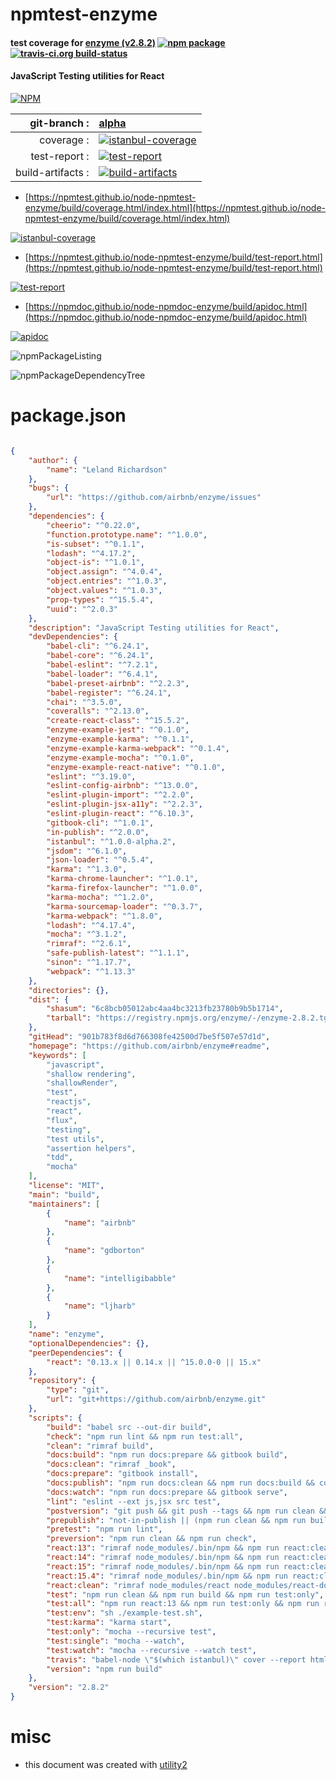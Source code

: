 # npmtest-enzyme

#### test coverage for  [enzyme (v2.8.2)](https://github.com/airbnb/enzyme#readme)  [![npm package](https://img.shields.io/npm/v/npmtest-enzyme.svg?style=flat-square)](https://www.npmjs.org/package/npmtest-enzyme) [![travis-ci.org build-status](https://api.travis-ci.org/npmtest/node-npmtest-enzyme.svg)](https://travis-ci.org/npmtest/node-npmtest-enzyme)

#### JavaScript Testing utilities for React

[![NPM](https://nodei.co/npm/enzyme.png?downloads=true&downloadRank=true&stars=true)](https://www.npmjs.com/package/enzyme)

| git-branch : | [alpha](https://github.com/npmtest/node-npmtest-enzyme/tree/alpha)|
|--:|:--|
| coverage : | [![istanbul-coverage](https://npmtest.github.io/node-npmtest-enzyme/build/coverage.badge.svg)](https://npmtest.github.io/node-npmtest-enzyme/build/coverage.html/index.html)|
| test-report : | [![test-report](https://npmtest.github.io/node-npmtest-enzyme/build/test-report.badge.svg)](https://npmtest.github.io/node-npmtest-enzyme/build/test-report.html)|
| build-artifacts : | [![build-artifacts](https://npmtest.github.io/node-npmtest-enzyme/glyphicons_144_folder_open.png)](https://github.com/npmtest/node-npmtest-enzyme/tree/gh-pages/build)|

- [https://npmtest.github.io/node-npmtest-enzyme/build/coverage.html/index.html](https://npmtest.github.io/node-npmtest-enzyme/build/coverage.html/index.html)

[![istanbul-coverage](https://npmtest.github.io/node-npmtest-enzyme/build/screenCapture.buildCi.browser.%252Ftmp%252Fbuild%252Fcoverage.lib.html.png)](https://npmtest.github.io/node-npmtest-enzyme/build/coverage.html/index.html)

- [https://npmtest.github.io/node-npmtest-enzyme/build/test-report.html](https://npmtest.github.io/node-npmtest-enzyme/build/test-report.html)

[![test-report](https://npmtest.github.io/node-npmtest-enzyme/build/screenCapture.buildCi.browser.%252Ftmp%252Fbuild%252Ftest-report.html.png)](https://npmtest.github.io/node-npmtest-enzyme/build/test-report.html)

- [https://npmdoc.github.io/node-npmdoc-enzyme/build/apidoc.html](https://npmdoc.github.io/node-npmdoc-enzyme/build/apidoc.html)

[![apidoc](https://npmdoc.github.io/node-npmdoc-enzyme/build/screenCapture.buildCi.browser.%252Ftmp%252Fbuild%252Fapidoc.html.png)](https://npmdoc.github.io/node-npmdoc-enzyme/build/apidoc.html)

![npmPackageListing](https://npmtest.github.io/node-npmtest-enzyme/build/screenCapture.npmPackageListing.svg)

![npmPackageDependencyTree](https://npmtest.github.io/node-npmtest-enzyme/build/screenCapture.npmPackageDependencyTree.svg)



# package.json

```json

{
    "author": {
        "name": "Leland Richardson"
    },
    "bugs": {
        "url": "https://github.com/airbnb/enzyme/issues"
    },
    "dependencies": {
        "cheerio": "^0.22.0",
        "function.prototype.name": "^1.0.0",
        "is-subset": "^0.1.1",
        "lodash": "^4.17.2",
        "object-is": "^1.0.1",
        "object.assign": "^4.0.4",
        "object.entries": "^1.0.3",
        "object.values": "^1.0.3",
        "prop-types": "^15.5.4",
        "uuid": "^2.0.3"
    },
    "description": "JavaScript Testing utilities for React",
    "devDependencies": {
        "babel-cli": "^6.24.1",
        "babel-core": "^6.24.1",
        "babel-eslint": "^7.2.1",
        "babel-loader": "^6.4.1",
        "babel-preset-airbnb": "^2.2.3",
        "babel-register": "^6.24.1",
        "chai": "^3.5.0",
        "coveralls": "^2.13.0",
        "create-react-class": "^15.5.2",
        "enzyme-example-jest": "^0.1.0",
        "enzyme-example-karma": "^0.1.1",
        "enzyme-example-karma-webpack": "^0.1.4",
        "enzyme-example-mocha": "^0.1.0",
        "enzyme-example-react-native": "^0.1.0",
        "eslint": "^3.19.0",
        "eslint-config-airbnb": "^13.0.0",
        "eslint-plugin-import": "^2.2.0",
        "eslint-plugin-jsx-a11y": "^2.2.3",
        "eslint-plugin-react": "^6.10.3",
        "gitbook-cli": "^1.0.1",
        "in-publish": "^2.0.0",
        "istanbul": "^1.0.0-alpha.2",
        "jsdom": "^6.1.0",
        "json-loader": "^0.5.4",
        "karma": "^1.3.0",
        "karma-chrome-launcher": "^1.0.1",
        "karma-firefox-launcher": "^1.0.0",
        "karma-mocha": "^1.2.0",
        "karma-sourcemap-loader": "^0.3.7",
        "karma-webpack": "^1.8.0",
        "lodash": "^4.17.4",
        "mocha": "^3.1.2",
        "rimraf": "^2.6.1",
        "safe-publish-latest": "^1.1.1",
        "sinon": "^1.17.7",
        "webpack": "^1.13.3"
    },
    "directories": {},
    "dist": {
        "shasum": "6c8bcb05012abc4aa4bc3213fb23780b9b5b1714",
        "tarball": "https://registry.npmjs.org/enzyme/-/enzyme-2.8.2.tgz"
    },
    "gitHead": "901b783f8d6d766308fe42500d7be5f507e57d1d",
    "homepage": "https://github.com/airbnb/enzyme#readme",
    "keywords": [
        "javascript",
        "shallow rendering",
        "shallowRender",
        "test",
        "reactjs",
        "react",
        "flux",
        "testing",
        "test utils",
        "assertion helpers",
        "tdd",
        "mocha"
    ],
    "license": "MIT",
    "main": "build",
    "maintainers": [
        {
            "name": "airbnb"
        },
        {
            "name": "gdborton"
        },
        {
            "name": "intelligibabble"
        },
        {
            "name": "ljharb"
        }
    ],
    "name": "enzyme",
    "optionalDependencies": {},
    "peerDependencies": {
        "react": "0.13.x || 0.14.x || ^15.0.0-0 || 15.x"
    },
    "repository": {
        "type": "git",
        "url": "git+https://github.com/airbnb/enzyme.git"
    },
    "scripts": {
        "build": "babel src --out-dir build",
        "check": "npm run lint && npm run test:all",
        "clean": "rimraf build",
        "docs:build": "npm run docs:prepare && gitbook build",
        "docs:clean": "rimraf _book",
        "docs:prepare": "gitbook install",
        "docs:publish": "npm run docs:clean && npm run docs:build && cd _book && git init && git commit --allow-empty -m 'update book' && git fetch git@github.com:airbnb/enzyme.git gh-pages && git checkout -b gh-pages && git add . && git commit -am 'update book' && git push git@github.com:airbnb/enzyme.git gh-pages --force",
        "docs:watch": "npm run docs:prepare && gitbook serve",
        "lint": "eslint --ext js,jsx src test",
        "postversion": "git push && git push --tags && npm run clean && npm run docs:publish",
        "prepublish": "not-in-publish || (npm run clean && npm run build && safe-publish-latest)",
        "pretest": "npm run lint",
        "preversion": "npm run clean && npm run check",
        "react:13": "rimraf node_modules/.bin/npm && npm run react:clean && npm i react@0.13 && npm install",
        "react:14": "rimraf node_modules/.bin/npm && npm run react:clean && npm i react@0.14 react-dom@0.14 react-addons-test-utils@0.14 && npm install",
        "react:15": "rimraf node_modules/.bin/npm && npm run react:clean && npm i react@15 react-dom@15 create-react-class@15 react-test-renderer@^15.5.4 && npm install",
        "react:15.4": "rimraf node_modules/.bin/npm && npm run react:clean && npm i react@15.4 react-dom@15.4 react-addons-test-utils@15.4 && npm install",
        "react:clean": "rimraf node_modules/react node_modules/react-dom node_modules/react-addons-test-utils node_modules/react-test-renderer",
        "test": "npm run clean && npm run build && npm run test:only",
        "test:all": "npm run react:13 && npm run test:only && npm run react:14 && npm run test:only && npm run react:15.4 && npm run test:only && npm run react:15 && npm run test:only",
        "test:env": "sh ./example-test.sh",
        "test:karma": "karma start",
        "test:only": "mocha --recursive test",
        "test:single": "mocha --watch",
        "test:watch": "mocha --recursive --watch test",
        "travis": "babel-node \"$(which istanbul)\" cover --report html _mocha -- test --recursive",
        "version": "npm run build"
    },
    "version": "2.8.2"
}
```



# misc
- this document was created with [utility2](https://github.com/kaizhu256/node-utility2)
